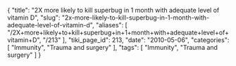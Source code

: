 {
    "title": "2X more likely to kill superbug in 1 month with adequate level of vitamin D",
    "slug": "2x-more-likely-to-kill-superbug-in-1-month-with-adequate-level-of-vitamin-d",
    "aliases": [
        "/2X+more+likely+to+kill+superbug+in+1+month+with+adequate+level+of+vitamin+D",
        "/213"
    ],
    "tiki_page_id": 213,
    "date": "2010-05-06",
    "categories": [
        "Immunity",
        "Trauma and surgery"
    ],
    "tags": [
        "Immunity",
        "Trauma and surgery"
    ]
}